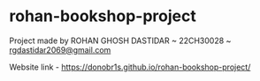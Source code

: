 # rohan-bookshop-project
Project made by ROHAN GHOSH DASTIDAR ~ 22CH30028 ~ rgdastidar2069@gmail.com

Website link - 
https://donobr1s.github.io/rohan-bookshop-project/
